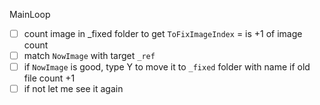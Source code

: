 MainLoop

- [ ] count image in \_fixed folder to get `ToFixImageIndex` = is +1 of image count
- [ ] match `NowImage` with target `_ref`
- [ ] if `NowImage` is good, type Y to move it to `_fixed` folder with name if old file count +1
- [ ] if not let me see it again
